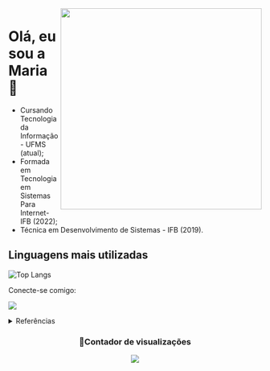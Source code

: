 <img src="https://raw.githubusercontent.com/MicaelliMedeiros/micaellimedeiros/master/image/computer-illustration.png" min-width="400px" max-width="400px" width="400px" align="right">

# Olá, eu sou a Maria 👋

- Cursando Tecnologia da Informação - UFMS (atual);
- Formada em Tecnologia em Sistemas Para Internet- IFB (2022);
- Técnica em Desenvolvimento de Sistemas - IFB (2019).

## Linguagens mais utilizadas

![Top Langs](https://github-readme-stats-git-masterrstaa-rickstaa.vercel.app/api/top-langs/?username=RomeiroM&bg_color=000&border_color=30A3DC&title_color=E94D5F&text_color=FFF)


<p align="left">Conecte-se comigo:</p>

<p align="left">
  <a href="#" alt="LinkedIn">
  <img src="https://img.shields.io/badge/-Linkedin-0e76a8?style=flat-square&logo=Linkedin&logoColor=white&link=https://www.linkedin.com/in/maria-romeiro/)" /></a>
</p>

<details>
<summary>Referências</summary>

- [Imagem do banner](https://github.com/iuricode/readme-template/blob/main/perfil/exemplo-01.md?plain=1)
- [Cards](https://github.com/anuraghazra/github-readme-stats/blob/master/readme.md)

</details>

<div align=center>
  <h3><b>🧮Contador de visualizações</b></h3>
</div>

<p align="center" >   
  <img src="https://profile-counter.glitch.me/RomeiroM/count.svg" />  
</p>
